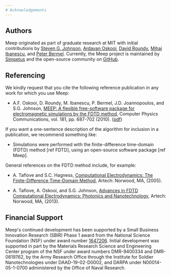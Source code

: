 ```yaml
---
# Acknowledgements
---
```


Authors
---------------

Meep originated as part of graduate research at MIT with initial contributions by [Steven G. Johnson](http://math.mit.edu/~stevenj/), [Ardavan Oskooi](http://ab-initio.mit.edu/~oskooi/), [David Roundy](http://physics.oregonstate.edu/~roundyd/), [Mihai Ibanescu](https://www.linkedin.com/in/mihai-ibanescu-2b147825/), and [Peter Bermel](http://web.ics.purdue.edu/~pbermel/). Currently, the Meep project is maintained by [Simpetus](http://www.simpetus.com) and the open-source community on [GitHub](https://github.com/stevengj/meep).

Referencing
-----------

We kindly request that you cite the following reference publication in any work for which you use Meep:

- A.F. Oskooi, D. Roundy, M. Ibanescu, P. Bermel, J.D. Joannopoulos, and S.G. Johnson, [MEEP: A flexible free-software package for electromagnetic simulations by the FDTD method](http://dx.doi.org/doi:10.1016/j.cpc.2009.11.008), Computer Physics Communications, vol. 181, pp. 687-702 (2010). ([pdf](http://ab-initio.mit.edu/~oskooi/papers/Oskooi10.pdf))

If you want a one-sentence description of the algorithm for inclusion in a publication, we recommend something like:

- Simulations were performed with the finite-difference time-domain (FDTD) method [ref FDTD], using an open-source software package [ref Meep].

General references on the FDTD method include, for example:

- A. Taflove and S.C. Hagness, [Computational Electrodynamics: The Finite-Difference Time-Domain Method](http://us.artechhouse.com/Computational-Electrodynamics-The-Finite-Difference-Time-Domain-Method-Third-Edition-P1634.aspx), Artech: Norwood, MA, (2005).

- A. Taflove, A. Oskooi, and S.G. Johnson, [Advances in FDTD Computational Electrodynamics: Photonics and Nanotechnology](http://us.artechhouse.com/Advances-in-FDTD-Computational-Electrodynamics-P1567.aspx), Artech: Norwood, MA, (2013).

Financial Support
-----------------

Meep's continued development has been supported by a Small Business Innovation Research (SBIR) Phase 1 award from the National Science Foundation (NSF) under award number [1647206](https://www.nsf.gov/awardsearch/showAward?AWD_ID=1647206). Initial development was supported in part by the Materials Research Science and Engineering Center program of the NSF under award numbers DMR-9400334 and DMR-0819762, by the Army Research Office through the Institute for Soldier Nanotechnologies under DAAD-19-02-D0002, and DARPA under N00014-05-1-0700 administered by the Office of Naval Research.
